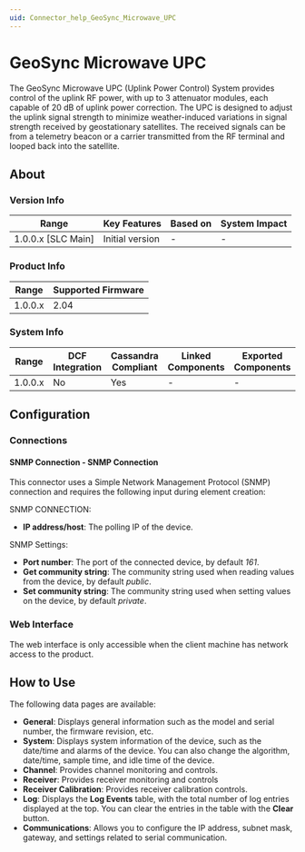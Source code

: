 ```yaml
---
uid: Connector_help_GeoSync_Microwave_UPC
---
```


# GeoSync Microwave UPC

The GeoSync Microwave UPC (Uplink Power Control) System provides control of the uplink RF power, with up to 3 attenuator modules, each capable of 20 dB of uplink power correction. The UPC is designed to adjust the uplink signal strength to minimize weather-induced variations in signal strength received by geostationary satellites. The received signals can be from a telemetry beacon or a carrier transmitted from the RF terminal and looped back into the satellite.

## About

### Version Info

| Range                | Key Features     | Based on     | System Impact     |
|----------------------|------------------|--------------|-------------------|
| 1.0.0.x \[SLC Main\] | Initial version  | \-           | \-                |

### Product Info

| Range     | Supported Firmware     |
|-----------|------------------------|
| 1.0.0.x   | 2.04                   |

### System Info

| Range     | DCF Integration     | Cassandra Compliant     | Linked Components     | Exported Components     |
|-----------|---------------------|-------------------------|-----------------------|-------------------------|
| 1.0.0.x   | No                  | Yes                     | \-                    | \-                      |

## Configuration

### Connections

#### SNMP Connection - SNMP Connection

This connector uses a Simple Network Management Protocol (SNMP) connection and requires the following input during element creation:

SNMP CONNECTION:

- **IP address/host**: The polling IP of the device.

SNMP Settings:

- **Port number**: The port of the connected device, by default *161*.
- **Get community string**: The community string used when reading values from the device, by default *public*.
- **Set community string**: The community string used when setting values on the device, by default *private*.

### Web Interface

The web interface is only accessible when the client machine has network access to the product.

## How to Use

The following data pages are available:

- **General**: Displays general information such as the model and serial number, the firmware revision, etc.
- **System**: Displays system information of the device, such as the date/time and alarms of the device. You can also change the algorithm, date/time, sample time, and idle time of the device.
- **Channel**: Provides channel monitoring and controls.
- **Receiver**: Provides receiver monitoring and controls
- **Receiver Calibration**: Provides receiver calibration controls.
- **Log**: Displays the **Log Events** table, with the total number of log entries displayed at the top. You can clear the entries in the table with the **Clear** button.
- **Communications**: Allows you to configure the IP address, subnet mask, gateway, and settings related to serial communication.
